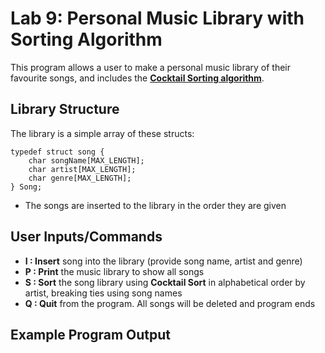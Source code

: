 # Lab 9: Personal Music Library with Sorting Algorithm

This program allows a user to make a personal music library of their favourite songs, and includes the [**Cocktail Sorting algorithm**](https://www.geeksforgeeks.org/cocktail-sort/).

## Library Structure
The library is a simple array of these structs:
```
typedef struct song {
    char songName[MAX_LENGTH];
    char artist[MAX_LENGTH];
    char genre[MAX_LENGTH];
} Song;
```

+ The songs are inserted to the library in the order they are given

## User Inputs/Commands
+  **I  : Insert** song into the library (provide song name, artist and genre)
+  **P  : Print** the music library to show all songs
+  **S  : Sort** the song library using **Cocktail Sort** in alphabetical order by artist, breaking ties using song names 
+  **Q  : Quit** from the program. All songs will be deleted and program ends

## Example Program Output
